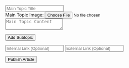 <form id="articleForm">
  <input type="text" id="mainTopicTitle" placeholder="Main Topic Title" required>
  <div class="image-upload">
    <label for="mainTopicImage">Main Topic Image:</label>
    <input type="file" id="mainTopicImage" accept="image/*" required>
  </div>
  <textarea id="mainTopicContent" placeholder="Main Topic Content" required></textarea>

  <div id="subtopics"></div>

  <button type="button" id="addSubtopic">Add Subtopic</button>

  <input type="url" id="internalLink" placeholder="Internal Link (Optional)">
  <input type="url" id="externalLink" placeholder="External Link (Optional)">

  <button type="submit">Publish Article</button>
</form>
